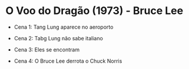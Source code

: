 # O Voo do Dragão (1973) - Bruce Lee

- Cena 1: Tang Lung aparece no aeroporto

- Cena 2: Tabg Lung não sabe italiano

- Cena 3: Eles se encontram

- Cena 4: O Bruce Lee derrota o Chuck Norris

